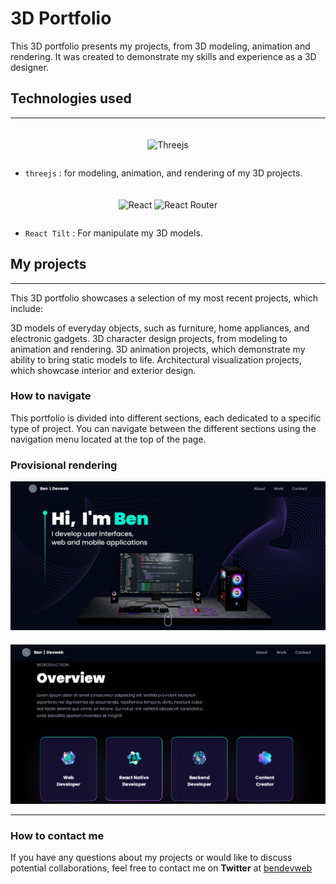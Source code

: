 # **3D Portfolio**

This 3D portfolio presents my projects, from 3D modeling, animation and rendering. It was created to demonstrate my skills and experience as a 3D designer.

## **Technologies used**

---

<div style='margin-top: 20px; display: flex; justify-content: center'>

![Threejs](https://img.shields.io/badge/threejs-black?style=for-the-badge&logo=three.js&logoColor=white)

</div>

- `threejs` : for modeling, animation, and rendering of my 3D projects.

<div style='margin-top: 20px; display: flex; justify-content: center'>

![React](https://img.shields.io/badge/react-%2320232a.svg?style=for-the-badge&logo=react&logoColor=%2361DAFB)
![React Router](https://img.shields.io/badge/React_Router-CA4245?style=for-the-badge&logo=react-router&logoColor=white)

</div>

- `React Tilt` : For manipulate my 3D models.

<div style='margin-top: 20px;'></div>

## **My projects**

---

This 3D portfolio showcases a selection of my most recent projects, which include:

3D models of everyday objects, such as furniture, home appliances, and electronic gadgets.
3D character design projects, from modeling to animation and rendering.
3D animation projects, which demonstrate my ability to bring static models to life.
Architectural visualization projects, which showcase interior and exterior design.

### **How to navigate**

This portfolio is divided into different sections, each dedicated to a specific type of project. You can navigate between the different sections using the navigation menu located at the top of the page.

<div style='margin-top: 20px;'></div>

### **Provisional rendering**

<div style='margin-top: 10px;'></div>

<img src="src/assets/readme-render.png" />

<div style='margin-top: 20px;'></div>

<img src="src/assets/readme-render2.png" />

<div style='margin-top: 10px;'></div>

---

<div style='margin-top: 20px;'></div>

### **How to contact me**

If you have any questions about my projects or would like to discuss potential collaborations, feel free to contact me on <strong>Twitter</strong> at [bendevweb]("https://twitter.com/BenDevweb89")
